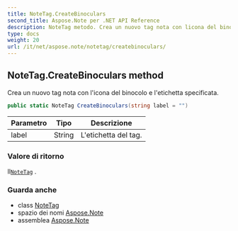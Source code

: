 ```yaml
---
title: NoteTag.CreateBinoculars
second_title: Aspose.Note per .NET API Reference
description: NoteTag metodo. Crea un nuovo tag nota con licona del binocolo e letichetta specificata.
type: docs
weight: 20
url: /it/net/aspose.note/notetag/createbinoculars/
---
```

## NoteTag.CreateBinoculars method

Crea un nuovo tag nota con l'icona del binocolo e l'etichetta specificata.

```csharp
public static NoteTag CreateBinoculars(string label = "")
```

| Parametro | Tipo | Descrizione |
| --- | --- | --- |
| label | String | L'etichetta del tag. |

### Valore di ritorno

Il[`NoteTag`](../) .

### Guarda anche

* class [NoteTag](../)
* spazio dei nomi [Aspose.Note](../../notetag/)
* assemblea [Aspose.Note](../../../)


